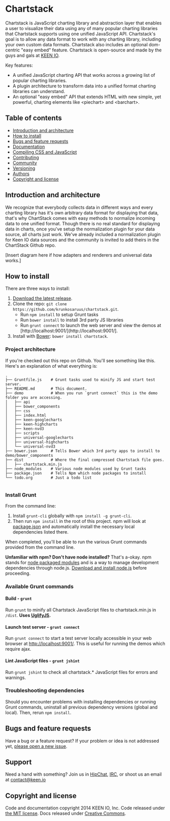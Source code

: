 # Chartstack

Chartstack is JavaScript charting library and abstraction layer that enables a user to visualize their data using any of many popular charting libraries that Chartstack supports using one unified JavaScript API. Chartstack's goal is to allow any data format to work with any charting library, including your own custom data formats.  Chartstack also includes an optional dom-centric "easy embed" feature.  Chartstack is open-source and made by the guys and gals at [KEEN IO](https://keen.io/).

Key features:
- A unified JavaScript charting API that works across a growing list of popular charting libraries.
- A plugin architecture to transform data into a unified format charting libraries can understand.
- An optional "easy embed" API that extends HTML with new simple, yet powerful, charting elements like &lt;piechart> and &lt;barchart>.


## Table of contents

 - [Introduction and architecture](#introduction-and-architecture)
 - [How to install](#introduction-and-architecture)
 - [Bugs and feature requests](#bugs-and-feature-requests)
 - [Documentation](#documentation)
 - [Compiling CSS and JavaScript](#compiling-css-and-javascript)
 - [Contributing](#contributing)
 - [Community](#community)
 - [Versioning](#versioning)
 - [Authors](#authors)
 - [Copyright and license](#copyright-and-license)

## Introduction and architecture

We recognize that everybody collects data in different ways and every charting library has it's own arbitrary data format for displaying that data, that's why ChartStack comes with easy methods to normalize incoming data to one unified format. Though there is no real standard for displaying data in charts, once you've setup the normalization plugin for your data source, all charts just work.  We've already included a normalization plugin for Keen IO data sources and the community is invited to add theirs in the ChartStack Github repo.

[Insert diagram here if how adapters and renderers and universal data works.]

## How to install

There are three ways to install:

1. [Download the latest release](https://github.com/krunkosaurus/chartstack/releases/download/v0.0.1/chartstack.min.js).
2. Clone the repo: `git clone https://github.com/krunkosaruus/chartstack.git`.
	- Run `npm install` to setup Grunt tasks
	- Run `bower install` to install 3rd party JS libraries
	- Run `grunt connect` to launch the web server and view the demos at [http://localhost:9001/](http://localhost:9001/].
3. Install with [Bower](http://bower.io): `bower install chartstack`.

### Project architecture

If you're checked out this repo on Github. You'll see something like this. Here's an explanation of what everything is:

```
.
├── Gruntfile.js	# Grunt tasks used to minify JS and start test server.
├── README.md		# This document.
├── demo			# When you run `grunt connect` this is the demo folder you are accessing.
│   ├── api
│   ├── bower_components
│   ├── css
│   ├── index.html
│   ├── keen-googlecharts
│   ├── keen-highcharts
│   ├── keen-nvd3
│   ├── scripts
│   ├── universal-googlecharts
│   ├── universal-highcharts
│   └── universal-nvd3
├── bower.json		# Tells Bower which 3rd party apps to install to demo/bower_components
├── dist			# Where the final compressed Chartstack file goes.
│   ├── chartstack.min.js
├── node_modules	# Various node modules used by Grunt tasks
├── package.json	# Tells Npm which node packages to install
└── todo.org		# Just a todo list


```

### Install Grunt

From the command line:

1. Install `grunt-cli` globally with `npm install -g grunt-cli`.
2. Then run `npm install` in the root of this project. npm will look at [package.json](https://github.com/krunkosaurus/chartstack/blob/master/package.json) and automatically install the necessary local dependencies listed there.

When completed, you'll be able to run the various Grunt commands provided from the command line.

**Unfamiliar with npm? Don't have node installed?** That's a-okay. npm stands for [node packaged modules](http://npmjs.org/) and is a way to manage development dependencies through node.js. [Download and install node.js](http://nodejs.org/download/) before proceeding.

### Available Grunt commands

#### Build - `grunt`
Run `grunt` to minify all Chartstack JavaScript files to chartstack.min.js in `/dist`. **Uses [UglifyJS](http://lisperator.net/uglifyjs/).**

#### Launch test server - `grunt connect`
Run `grunt connect` to start a test server locally accessible in your web browser at [http://localhost:9001/](http://localhost:9001/).  This is useful for running the demos which require ajax.

#### Lint JavaScript files - `grunt jshint`
Run `grunt jshint` to check all chartstack.* JavaScript files for errors and warnings.

### Troubleshooting dependencies

Should you encounter problems with installing dependencies or running Grunt commands, uninstall all previous dependency versions (global and local). Then, rerun `npm install`.

## Bugs and feature requests

Have a bug or a feature request? If your problem or idea is not addressed yet, [please open a new issue](https://github.com/krunkosaurus/chartstack/issues/new).

## Support

Need a hand with something? Join us in [HipChat](http://users.keen.io/), [IRC](http://webchat.freenode.net/?channels=keen-io), or shoot us an email at [contact@keen.io](mailto:contact@keen.io)

## Copyright and license

Code and documentation copyright 2014 KEEN IO, Inc. Code released under [the MIT license](LICENSE). Docs released under [Creative Commons](docs/LICENSE).
